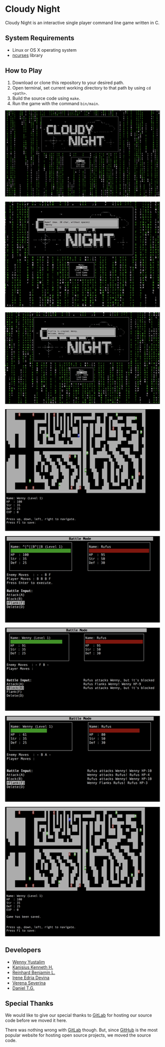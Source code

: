 # Cloudy Night

Cloudy Night is an interactive single player command line game written in C.

## System Requirements

- Linux or OS X operating system
- [ncurses](https://www.gnu.org/software/ncurses/) library

## How to Play

1. Download or clone this repository to your desired path.
2. Open terminal, set current working directory to that path by using `cd <path>`.
3. Build the source code using `make`.
4. Run the game with the command `bin/main`.

	
![Main Menu](https://raw.githubusercontent.com/reinhardlinardi/cloudy-night/master/docs/main_menu.png)

![New Game](https://raw.githubusercontent.com/reinhardlinardi/cloudy-night/master/docs/new_game.png)

![Create User](https://raw.githubusercontent.com/reinhardlinardi/cloudy-night/master/docs/user_created.png)

![Map](https://raw.githubusercontent.com/reinhardlinardi/cloudy-night/master/docs/map.png)

![Battle](https://raw.githubusercontent.com/reinhardlinardi/cloudy-night/master/docs/battle_1.png)

![Battle](https://raw.githubusercontent.com/reinhardlinardi/cloudy-night/master/docs/battle_2.png)

![Battle](https://raw.githubusercontent.com/reinhardlinardi/cloudy-night/master/docs/battle_3.png)

![Save Game](https://raw.githubusercontent.com/reinhardlinardi/cloudy-night/master/docs/save_game.png)

## Developers

- [Wenny Yustalim](https://github.com/wennyyustalim)
- [Kanisius Kenneth H.](https://github.com/kanisiuskenneth)
- [Reinhard Benjamin L.](https://github.com/reinhardlinardi)
- [Irene Edria Devina](https://github.com/ireneedria)
- [Verena Severina](https://github.com/verenaseverina)
- [Daniel T.G.](https://github.com/nieltg)
	
## Special Thanks
	
We would like to give our special thanks to [GitLab](https://about.gitlab.com/) for hosting our source code before we moved it here.

There was nothing wrong with [GitLab](https://about.gitlab.com/) though. But, since [GitHub](https://github.com) is the most popular website for hosting open source projects, we moved the source code.
